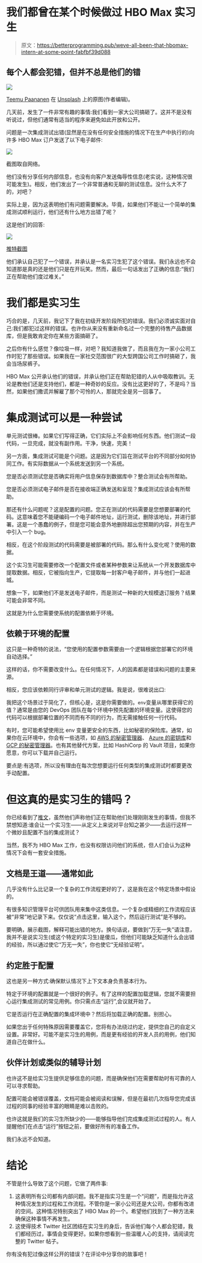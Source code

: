 # 我们都曾在某个时候做过 HBO Max 实习生

> 原文：<https://betterprogramming.pub/weve-all-been-that-hbomax-intern-at-some-point-fabfbf39d088>

## 每个人都会犯错，但并不总是他们的错

![](img/1f2c3964c90ef5119a441b3f14749344.png)

[Teemu Paananen](https://unsplash.com/@xteemu?utm_source=unsplash&utm_medium=referral&utm_content=creditCopyText) 在 [Unsplash](https://unsplash.com/s/photos/public-speaking?utm_source=unsplash&utm_medium=referral&utm_content=creditCopyText) 上的原图(作者编辑)。

几天前，发生了一件非常有趣的事情:我们看到一家大公司搞砸了。这并不是没有听说过，但他们通常有适当的程序来避免如此开放和公开。

问题是一次集成测试出错(显然是在没有任何安全措施的情况下在生产中执行的)向许多 HBO Max 订户发送了以下电子邮件:

![](img/b5f0733473b253af58bcd421e1a58150.png)

截图取自网络。

他们没有分享任何内部信息，也没有向客户发送侮辱性信息(老实说，这种情况很可能发生)。相反，他们发出了一个非常普通和无聊的测试信息。没什么大不了的，对吧？

实际上是，因为这表明他们有问题需要解决。毕竟，如果他们不能让一个简单的集成测试顺利运行，他们还有什么地方出错了呢？

这是他们的回答:

![](img/8e57cdc6e91c07e8409a00c228de2553.png)

[推特截图](https://twitter.com/HBOMaxHelp/status/1405712235108917249)

他们承认自己犯了一个错误，并承认是一名实习生犯了这个错误。我们永远也不会知道那是真的还是他们只是在开玩笑。然而，最后一句话发出了正确的信息:“我们正在帮助他们度过难关。”

# 我们都是实习生

巧合的是，几天前，我记下了我在初级开发阶段所犯的错误。我们必须诚实面对自己:我们都犯过这样的错误。也许你从来没有重新命名过一个完整的待售产品数据库，但是我敢肯定你在某些方面搞砸了。

之后你有什么感觉？像垃圾一样，对吧？我知道我做了，而且我在为一家小公司工作时犯了那些错误。如果我在一家社交范围很广的大型跨国公司工作时搞砸了，我会当场尿裤子。

HBO Max 公开承认他们的错误，并承认他们正在帮助犯错的人从中吸取教训。无论是教他们还是支持他们，都是一种奇妙的反应。没有比这更好的了，不是吗？当然，如果他们撒谎并解雇了那个可怜的人，那就完全是另一回事了。

# 集成测试可以是一种尝试

单元测试很棒。如果它们写得正确，它们实际上不会影响任何东西。他们测试一段代码，一旦完成，就没有副作用。干净，快速，完美！

另一方面，集成测试可能是个问题。这是因为它们旨在测试平台的不同部分如何协同工作。有实际数据从一个系统发送到另一个系统。

您是否必须测试您是否确实将用户信息保存到数据库中？整合测试会有所帮助。

您是否必须测试电子邮件是否在接收端正确发送和呈现？集成测试应该会有所帮助。

那还有什么问题呢？这是配置的问题。您正在测试的代码需要是您想要部署的代码。这意味着您不能硬编码一个电子邮件地址，运行测试，删除该地址，并进行部署。这是一个愚蠢的例子，但是您可能会意外地删除超出您预期的内容，并在生产中引入一个 bug。

相反，在这个阶段测试的代码需要是被部署的代码。那么有什么变化呢？使用的数据。

这个实习生可能需要修改一个配置文件或者某种参数来让系统从一个开发数据库中提取数据。相反，它被指向生产，它提取每一封客户电子邮件，并与他们一起进城。

想象一下，如果他们不是发送电子邮件，而是测试一种新的大规模退订服务？结果可能会非常不同。

这就是为什么您需要使系统的配置依赖于环境。

## 依赖于环境的配置

这只是一种奇特的说法，“您使用的配置参数需要由一个逻辑根据您部署它的环境自动选择。”

这样的话，你不需要改变什么。在任何情况下，人的因素都是错误和问题的主要来源。

相反，您应该依赖同行评审和单元测试的逻辑。我是说，很难说出口:

我把这个场景过于简化了，但核心是，这是你需要做的。`env`变量从哪里获得它的值？通常是由您的 DevOps 团队在每个环境中预先配置的环境变量。这使得您的代码可以根据部署位置的不同而有不同的行为，而无需接触任何一行代码。

有时，您可能希望使用比 env 变量更安全的东西，比如秘密的保险库。通常，如果你在云环境中，你会有一些选项，如 [AWS 的秘密管理器](https://aws.amazon.com/secrets-manager/)、 [Azure 的密钥库](https://docs.microsoft.com/en-us/azure/key-vault/general/overview)和 [GCP 的秘密管理器](https://cloud.google.com/secret-manager)。也有其他替代方案，比如 HashiCorp 的 Vault 项目，如果你愿意，你可以下载并自己运行。

要点是:有选项，所以没有理由在每次您想要运行任何类型的集成测试时都要更改手动配置。

# 但这真的是实习生的错吗？

你已经看到了[推文](https://twitter.com/HBOMaxHelp/status/1405712235108917249)，虽然他们声称他们正在帮助他们处理刚刚发生的事情，但我不禁想知道:谁会让一个实习生——从定义上来说对平台知之甚少——去运行这样一个微妙且配置不当的集成测试？

当然，我不为 HBO Max 工作，也没有权限访问他们的系统，但人们会认为这种情况下会有一套安全措施。

## 文档是王道——通常如此

几乎没有什么比记录一个复杂的工作流程更好的了，这是我在这个特定场景中假设的。

有很多知识管理平台可供团队用来集中这类信息。一个复杂或精细的工作流程应该被“非常”地记录下来。仅仅说“点击这里，输入这个，然后运行测试”是不够的。

要明确，展示截图，解释可能出错的地方。换句话说，要做到“万无一失”请注意，我并不是说实习生(或这个特定的实习生)是傻瓜，但他们可能缺乏知道什么会出错的经验，所以通过使它“万无一失”，你也使它“无经验证明”。

## 约定胜于配置

这也是另一种方式:确保默认情况下上下文本身负责基本行为。

特定于环境的配置就是一个很好的例子。有了这样的配置加载逻辑，您就不需要担心运行集成测试的常见用例。你只需点击“运行”,会议就开始了。

它是否运行在正确配置的集成环境中？然后将加载正确的配置。别担心。

如果您出于任何特殊原因需要覆盖它，您将有办法绕过约定，提供您自己的自定义设置。非常好。可能不是实习生的用例，而是更有经验的开发人员的用例，他们知道自己在做什么。

## 伙伴计划或类似的辅导计划

也许这不是给实习生提供足够信息的问题，而是确保他们在需要帮助时有可靠的人可以寻求帮助。

配置可能会被错误覆盖，文档可能会被阅读和误解，但是在最初几次指导您完成该过程的同事的经验丰富的眼睛是难以击败的。

也许这就是我们的实习生所缺少的——能够指导他们完成集成测试过程的人。有人提醒他们在点击“运行”按钮之前，要做好所有的准备工作。

我们永远不会知道。

# 结论

不管是什么导致了这个问题，它做了两件事:

1.  这表明所有公司都有内部问题。我不是指实习生是一个“问题”，而是指允许这种情况发生的过程和工作流程。不管你是一家小公司还是大公司，你都有改进的空间。这种情况特别突出了 HBO Max 的一个。希望他们找到了一种方法来确保这种事情不再发生。
2.  这使得技术 Twitter 社区团结在实习生的身后，告诉他们每个人都会犯错，我们都经历过，事情会变得更好。如果你想看到一些温暖人心的支持，请阅读完整的 Twitter 帖子。

你有没有犯过像这样公开的错误？在评论中分享你的故事吧！